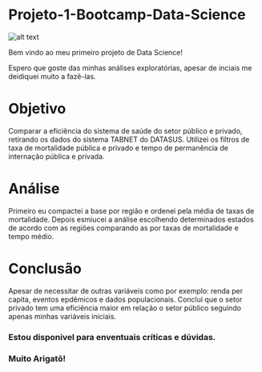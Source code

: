 # Projeto-1-Bootcamp-Data-Science

![alt text](https://cio.com.br/wp-content/uploads/2020/09/ciencia-de-dados-saude.jpg)

Bem vindo ao meu primeiro projeto de Data Science! 

Espero que goste das minhas análises exploratórias, apesar de inciais me deidiquei muito a fazê-las.

# Objetivo
Comparar a eficiência do sistema de saúde do setor público e privado, retirando os dados do sistema TABNET do DATASUS. Utilizei os filtros de taxa de mortalidade pública e privado e tempo de permanência de internação pública e privada.

# Análise
Primeiro eu compactei a base por região e ordenei pela média de taxas de mortalidade. Depois esmiucei a análise escolhendo determinados estados de acordo com as regiões comparando as por taxas de mortalidade e tempo médio.


# Conclusão
Apesar de necessitar de outras variáveis como por exemplo: renda per capita, eventos epdêmicos e dados populacionais. Concluí que o setor privado tem uma eficiência maior em relação o setor público seguindo apenas minhas variáveis iniciais.

### Estou disponivel para enventuais críticas e dúvidas.

### Muito Arigatô! 
